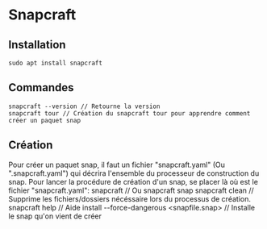 # Snapcraft
## Installation
    sudo apt install snapcraft

## Commandes
    snapcraft --version // Retourne la version
    snapcraft tour // Création du snapcraft tour pour apprendre comment créer un paquet snap

## Création
Pour créer un paquet snap, il faut un fichier "snapcraft.yaml" (Ou ".snapcraft.yaml") qui décrira l'ensemble du processeur de construction du snap.
Pour lancer la procédure de création d'un snap, se placer là où est le fichier "snapcraft.yaml":
    snapcraft // Ou snapcraft snap
    snapcraft clean // Supprime les fichiers/dossiers nécéssaire lors du processus de création.
    snapcraft help // Aide
    install --force-dangerous <snapfile.snap> // Installe le snap qu'on vient de créer
